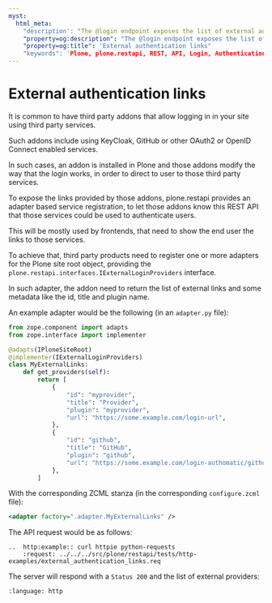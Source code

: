 ```yaml
---
myst:
  html_meta:
    "description': "The @login endpoint exposes the list of external authentication services that may be used in the Plone site."
    "property=og:description": "The @login endpoint exposes the list of external authentication services that may be used in the Plone site."
    "property=og:title": 'External authentication links"
    "keywords": 'Plone, plone.restapi, REST, API, Login, Authentication, External services"
---
```


# External authentication links

It is common to have third party addons that allow logging in in your site using third party services.

Such addons include using KeyCloak, GitHub or other OAuth2 or OpenID Connect enabled services.

In such cases, an addon is installed in Plone and those addons modify the way that the login works, in order to direct to user to those third party services.

To expose the links provided by those addons, plone.restapi provides an adapter based service registration, to let those addons know this REST API that those services could be used to authenticate users.

This will be mostly used by frontends, that need to show the end user the links to those services.

To achieve that, third party products need to register one or more adapters for the Plone site root object, providing the `plone.restapi.interfaces.IExternalLoginProviders` interface.

In such adapter, the addon need to return the list of external links and some metadata like the id, title and plugin name.

An example adapter would be the following (in an `adapter.py` file):

```python
from zope.component import adapts
from zope.interface import implementer

@adapts(IPloneSiteRoot)
@implementer(IExternalLoginProviders)
class MyExternalLinks:
    def get_providers(self):
        return [
            {
                "id": "myprovider",
                "title": "Provider",
                "plugin": "myprovider",
                "url": "https://some.example.com/login-url",
            },
            {
                "id": "github",
                "title": "GitHub",
                "plugin": "github",
                "url": "https://some.example.com/login-authomatic/github",
            },
        ]
```

With the corresponding ZCML stanza (in the corresponding `configure.zcml` file):

```xml
<adapter factory=".adapter.MyExternalLinks" />
```

The API request would be as follows:

```{eval-rst}
..  http:example:: curl httpie python-requests
    :request: ../../../src/plone/restapi/tests/http-examples/external_authentication_links.req
```

The server will respond with a `Status 200` and the list of external providers:

```{literalinclude} ../../../src/plone/restapi/tests/http-examples/external_authentication_links.resp
:language: http
```
